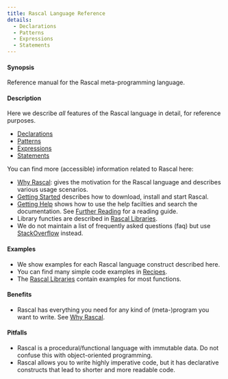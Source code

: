 ```yaml
---
title: Rascal Language Reference
details:
  - Declarations
  - Patterns
  - Expressions
  - Statements
---
```


#### Synopsis

Reference manual for the Rascal meta-programming language. 

#### Description

Here we describe _all_ features of the Rascal language in detail, for reference purposes.

* [Declarations](../Rascal/Declarations)
* [Patterns](../Rascal/Patterns)
* [Expressions](../Rascal/Expressions)
* [Statements](../Rascal/Statements)

You can find more (accessible) information related to Rascal here:

*  [Why Rascal](../WhyRascal/): gives the motivation for the Rascal language and describes various usage scenarios.
*  [Getting Started](../GettingStarted/) describes how to download, install and start Rascal.
*  [Getting Help](../GettingHelp/) shows how to use the help facilties and search the documentation. 
   See [Further Reading](../GettingHelp/FurtherReading) for a reading guide.
*  Library functies are described in [Rascal Libraries](../Library/lang/rascal/tutor/examples/Test/Libraries).
*  We do not maintain a list of frequently asked questions (faq) but 
   use [StackOverflow](http://stackoverflow.com/questions/tagged/rascal) instead.

#### Examples

*  We show examples for each Rascal language construct described here.
*  You can find many simple code examples in [Recipes](../Recipes/). 
*  The [Rascal Libraries](../Library/lang/rascal/tutor/examples/Test/Libraries) contain examples for most functions. 

#### Benefits

*  Rascal has everything you need for any kind of (meta-)program you want to write. See [Why Rascal](../WhyRascal/).

#### Pitfalls

*  Rascal is a procedural/functional language with immutable data. Do not confuse this with object-oriented programming.
*  Rascal allows you to write highly imperative code, but it has declarative constructs that lead to shorter and more readable code.



